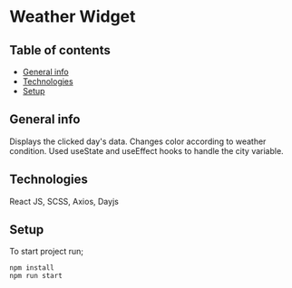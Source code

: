 # Weather Widget

## Table of contents

- [General info](#general-info)
- [Technologies](#technologies)
- [Setup](#Setup)

## General info

Displays the clicked day's data. Changes color according to weather condition.
Used useState and useEffect hooks to handle the city variable.

## Technologies

React JS, SCSS, Axios, Dayjs

## Setup

To start project run;

```
npm install
npm run start
```
